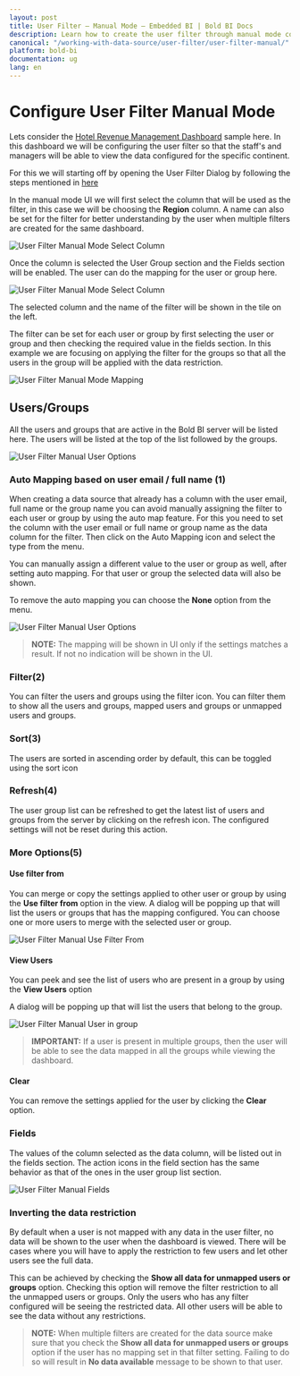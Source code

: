 ```yaml
---
layout: post
title: User Filter – Manual Mode – Embedded BI | Bold BI Docs
description: Learn how to create the user filter through manual mode configuration by restricting field values access to users/groups in Bold BI Embedded.
canonical: "/working-with-data-source/user-filter/user-filter-manual/"
platform: bold-bi
documentation: ug
lang: en
---
```


# Configure User Filter Manual Mode
Lets consider the [Hotel Revenue Management Dashboard](https://www.boldbi.com/solutions/hospitality/hotel-revenue-management-dashboard) sample here. In this dashboard we will be configuring the user filter so that the staff's and managers will be able to view the data configured for the specific continent.

For this we will starting off by opening the User Filter Dialog by following the steps mentioned in [here](/working-with-data-source/user-filter/#configuring-user-filter)

In the manual mode UI we will first select the column that will be used as the filter, in this case we will be choosing the **Region** column. A name can also be set for the filter for better understanding by the user when multiple filters are created for the same dashboard.

![User Filter Manual Mode Select Column](/static/assets/working-with-datasource/user-filter/images/user-filter-dlg-manual-select-column.png)

Once the column is selected the User Group section and the Fields section will be enabled. The user can do the mapping for the user or group here.

![User Filter Manual Mode Select Column](/static/assets/working-with-datasource/user-filter/images/user-filter-dlg-manual-option.png)

The selected column and the name of the filter will be shown in the tile on the left.

The filter can be set for each user or group by first selecting the user or group and then checking the required value in the fields section. In this example we are focusing on applying the filter for the groups so that all the users in the group will be applied with the data restriction.

![User Filter Manual Mode Mapping](/static/assets/working-with-datasource/user-filter/images/user-filter-dlg-manual-mapping.png)


## Users/Groups
All the users and groups that are active in the Bold BI server will be listed here. The users will be listed at the top of the list followed by the groups.

![User Filter Manual User Options](/static/assets/working-with-datasource/user-filter/images/user-filter-dlg-manual-user-options.png)

### Auto Mapping based on user email / full name (1)
When creating a data source that already has a column with the user email, full name or the group name you can avoid manually assigning the filter to each user or group by using the auto map feature. For this you need to set the column with the user email or full name or group name as the data column for the filter. Then click on the Auto Mapping icon and select the type from the menu. 

You can manually assign a different value to the user or group as well, after setting auto mapping. For that user or group the selected data will also be shown.

To remove the auto mapping you can choose the **None** option from the menu.

![User Filter Manual User Options](/static/assets/working-with-datasource/user-filter/images/user-filter-dlg-manual-auto-map.png)

> **NOTE:**  The mapping will be shown in UI only if the settings matches a result. If not no indication will be shown in the UI.

### Filter(2)
You can filter the users and groups using the filter icon. You can filter them to show all the users and groups, mapped users and groups or unmapped users and groups.

### Sort(3)
The users are sorted in ascending order by default, this can be toggled using the sort icon

### Refresh(4)
The user group list can be refreshed to get the latest list of users and groups from the server by clicking on the refresh icon. The configured settings will not be reset during this action.

### More Options(5)

#### Use filter from
You can merge or copy the settings applied to other user or group by using the **Use filter from** option in the view.
A dialog will be popping up that will list the users or groups that has the mapping configured. You can choose one or more users to merge with the selected user or group.

![User Filter Manual Use Filter From](/static/assets/working-with-datasource/user-filter/images/user-filter-dlg-manual-use-filter-from.png)

#### View Users
You can peek and see the list of users who are present in a group by using the **View Users** option

A dialog will be popping up that will list the users that belong to the group.

![User Filter Manual User in group](/static/assets/working-with-datasource/user-filter/images/user-filter-dlg-manual-users-in-group.png)

> **IMPORTANT:**  If a user is present in multiple groups, then the user will be able to see the data mapped in all the groups while viewing the dashboard.

#### Clear
You can remove the settings applied for the user by clicking the **Clear** option.


### Fields

The values of the column selected as the data column, will be listed out in the fields section. The action icons in the field section has the same behavior as that of the ones in the user group list section.

![User Filter Manual Fields](/static/assets/working-with-datasource/user-filter/images/user-filter-dlg-manual-fields.png)




### Inverting the data restriction
By default when a user is not mapped with any data in the user filter, no data will be shown to the user when the dashboard is viewed. There will be cases where you will have to apply the restriction to few users and let other users see the full data.

This can be achieved by checking the **Show all data for unmapped users or groups** option. Checking this option will remove the filter restriction to all the unmapped users or groups. Only the users who has any filter configured will be seeing the restricted data. All other users will be able to see the data without any restrictions.

> **NOTE:**  When multiple filters are created for the data source make sure that you check the **Show all data for unmapped users or groups** option if the user has no mapping set in that filter setting. Failing to do so will result in **No data available** message to be shown to that user.
